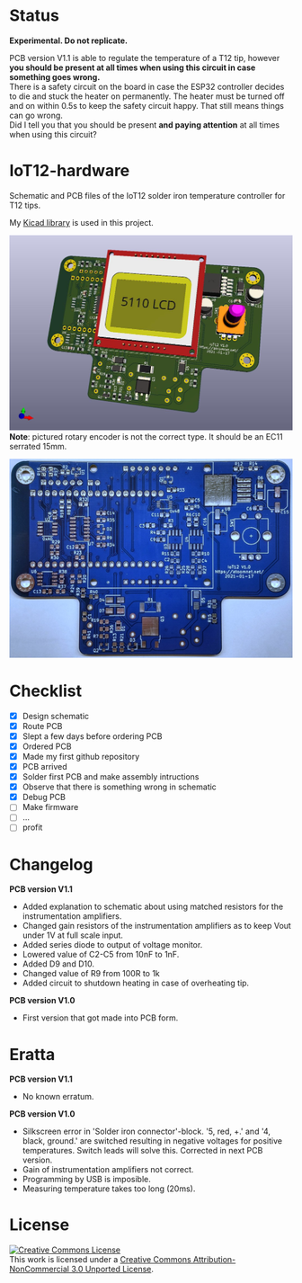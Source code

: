 # Status

**Experimental. Do not replicate.**

PCB version V1.1 is able to regulate the temperature of a T12 tip, however **you should be present at all times when using this circuit in case something goes wrong.**\
There is a safety circuit on the board in case the ESP32 controller decides to die and stuck the heater on permanently. The heater must be turned off and on within 0.5s to keep the safety circuit happy. That still means things can go wrong.\
Did I tell you that you should be present **and paying attention** at all times when using this circuit?

# IoT12-hardware
Schematic and PCB files of the IoT12 solder iron temperature controller for T12 tips.

My [Kicad library](https://github.com/atoomnetmarc/ATOOMNETKICAD) is used in this project.

![](IoT12-render.jpg)
**Note**: pictured rotary encoder is not the correct type. It should be an EC11 serrated 15mm.

![](IoT12-pcb.jpg)

# Checklist

- [x] Design schematic
- [x] Route PCB
- [x] Slept a few days before ordering PCB
- [x] Ordered PCB
- [x] Made my first github repository
- [x] PCB arrived
- [x] Solder first PCB and make assembly intructions
- [x] Observe that there is something wrong in schematic
- [x] Debug PCB
- [ ] Make firmware
- [ ] ...
- [ ] profit

# Changelog

**PCB version V1.1**

- Added explanation to schematic about using matched resistors for the instrumentation amplifiers.
- Changed gain resistors of the instrumentation amplifiers as to keep Vout under 1V at full scale input.
- Added series diode to output of voltage monitor.
- Lowered value of C2-C5 from 10nF to 1nF.
- Added D9 and D10.
- Changed value of R9 from 100R to 1k
- Added circuit to shutdown heating in case of overheating tip.

**PCB version V1.0**

- First version that got made into PCB form.

# Eratta

**PCB version V1.1**

- No known erratum.

**PCB version V1.0**

- Silkscreen error in 'Solder iron connector'-block. '5, red, +.' and '4, black, ground.' are switched resulting in negative voltages for positive temperatures. Switch leads will solve this. Corrected in next PCB version.
- Gain of instrumentation amplifiers not correct.
- Programming by USB is imposible.
- Measuring temperature takes too long (20ms).

# License

<a rel="license" href="http://creativecommons.org/licenses/by-nc/3.0/"><img alt="Creative Commons License" style="border-width:0" src="https://i.creativecommons.org/l/by-nc/3.0/88x31.png" /></a><br />This work is licensed under a <a rel="license" href="http://creativecommons.org/licenses/by-nc/3.0/">Creative Commons Attribution-NonCommercial 3.0 Unported License</a>.